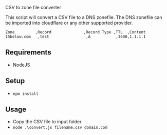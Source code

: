 CSV to zone file converter

This script will convert a CSV file to a DNS zonefile. The DNS zonefile can be imported into cloudflare or any other supported provider.

`Zone         ,Record              ,Record Type ,TTL  ,Content
15below.com   ,test                ,A           ,3600,1.1.1.1`

## Requirements

- NodeJS

## Setup

- `npm install`

## Usage

- Copy the CSV file to input folder.
- `node .\convert.js filename.csv domain.com`
